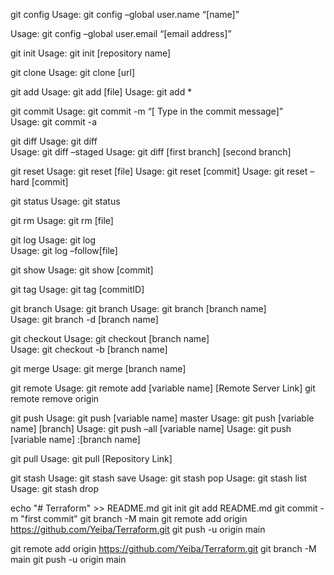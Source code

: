 git config
Usage: git config –global user.name “[name]”  

Usage: git config –global user.email “[email address]”

git init
Usage: git init [repository name]

git clone
Usage: git clone [url]  

git add
Usage: git add [file] 
Usage: git add * 

git commit
Usage: git commit -m “[ Type in the commit message]”  
Usage: git commit -a 

git diff
Usage: git diff  
Usage: git diff –staged
Usage: git diff [first branch] [second branch] 

git reset
Usage: git reset [file] 
Usage: git reset [commit] 
Usage: git reset –hard [commit]

git status
Usage: git status  

git rm
Usage: git rm [file] 

git log
Usage: git log  
Usage: git log –follow[file]  

git show
Usage: git show [commit]

git tag
Usage: git tag [commitID] 

git branch
Usage: git branch
Usage: git branch [branch name]  
Usage: git branch -d [branch name]

git checkout
Usage: git checkout [branch name]  
Usage: git checkout -b [branch name]  

git merge
Usage: git merge [branch name] 

git remote
Usage: git remote add [variable name] [Remote Server Link] 
git remote remove origin


git push
Usage: git push [variable name] master
Usage: git push [variable name] [branch]
Usage: git push –all [variable name]
Usage: git push [variable name] :[branch name]  

git pull
Usage: git pull [Repository Link]

git stash
Usage: git stash save
Usage: git stash pop
Usage: git stash list
Usage: git stash drop

echo "# Terraform" >> README.md
git init
git add README.md
git commit -m "first commit"
git branch -M main
git remote add origin https://github.com/Yeiba/Terraform.git
git push -u origin main

git remote add origin https://github.com/Yeiba/Terraform.git
git branch -M main
git push -u origin main